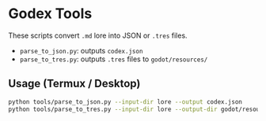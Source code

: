 # Godex Tools

These scripts convert `.md` lore into JSON or `.tres` files.

- `parse_to_json.py`: outputs `codex.json`
- `parse_to_tres.py`: outputs `.tres` files to `godot/resources/`

## Usage (Termux / Desktop)

```bash
python tools/parse_to_json.py --input-dir lore --output codex.json
python tools/parse_to_tres.py --input-dir lore --output-dir godot/resources